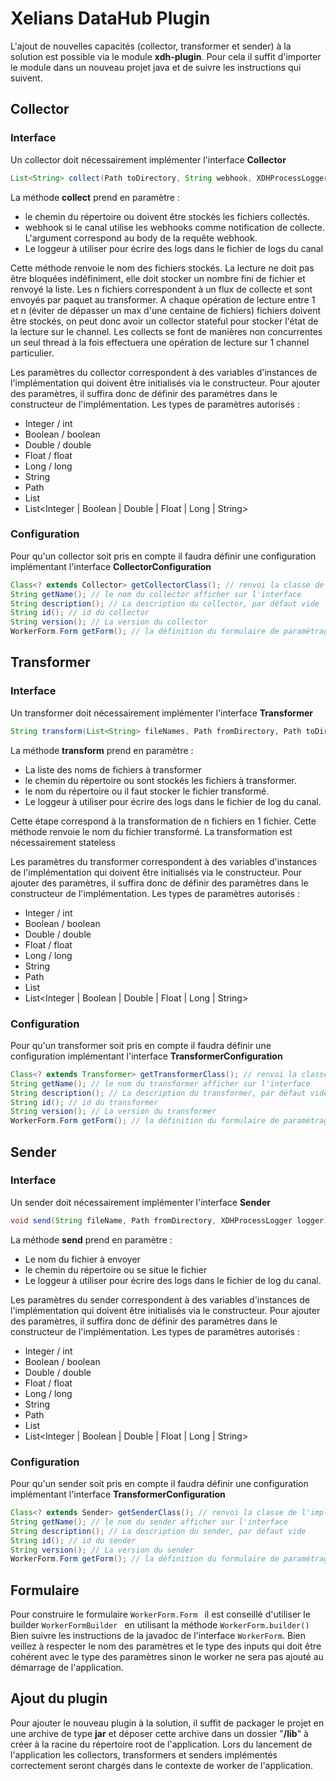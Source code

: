 # Xelians DataHub Plugin

L'ajout de nouvelles capacités (collector, transformer et sender) à la solution est possible via le module **xdh-plugin**.
Pour cela il suffit d'importer le module dans un nouveau projet java et de suivre les instructions qui suivent.

## Collector

### Interface
Un collector doit nécessairement implémenter l'interface **Collector**

```java
List<String> collect(Path toDirectory, String webhook, XDHProcessLogger logger) throws Exception;
```
La méthode **collect** prend en paramètre :
- le chemin du répertoire ou doivent être stockés les fichiers collectés.
- webhook si le canal utilise les webhooks comme notification de collecte. L'argument correspond au body de la requête webhook.
- Le loggeur à utiliser pour écrire des logs dans le fichier de logs du canal

Cette méthode renvoie le nom des fichiers stockés. La lecture ne doit pas être bloquées indéfiniment, elle doit stocker un nombre fini de fichier et renvoyé la liste. Les n fichiers correspondent à un flux de collecte et sont envoyés par paquet au transformer.
A chaque opération de lecture entre 1 et n (éviter de dépasser un max d'une centaine de fichiers) fichiers doivent être stockés, on peut donc avoir un collector stateful pour stocker l'état de la lecture sur le channel.
Les collects se font de manières non concurrentes un seul thread à la fois effectuera une opération de lecture sur 1 channel particulier.

Les paramètres du collector correspondent à des variables d'instances de l'implémentation qui doivent être initialisés via le constructeur.
Pour ajouter des paramètres, il suffira donc de définir des paramètres dans le constructeur de l'implémentation.
Les types de paramètres autorisés :
- Integer / int
- Boolean / boolean
- Double /  double
- Float / float
- Long / long
- String
- Path
- List<Map>
- List<Integer | Boolean | Double | Float | Long | String>

### Configuration

Pour qu'un collector soit pris en compte il faudra définir une configuration implémentant l'interface **CollectorConfiguration**

```java
Class<? extends Collector> getCollectorClass(); // renvoi la classe de l'implémentation du collector en question
String getName(); // le nom du collector afficher sur l'interface
String description(); // La description du collector, par défaut vide
String id(); // id du collector
String version(); // La version du collector
WorkerForm.Form getForm(); // la définition du formulaire de paramétrage du collector
```


## Transformer

### Interface
Un transformer doit nécessairement implémenter l'interface **Transformer**

```java
String transform(List<String> fileNames, Path fromDirectory, Path toDirectory, XDHProcessLogger logger) throws Exception;
```
La méthode **transform** prend en paramètre :
- La liste des noms de fichiers à transformer
- le chemin du répertoire ou sont stockés les fichiers à transformer.
- le nom du répertoire ou il faut stocker le fichier transformé.
- Le loggeur à utiliser pour écrire des logs dans le fichier de log du canal.

Cette étape correspond à la transformation de n fichiers en 1 fichier.
Cette méthode renvoie le nom du fichier transformé. La transformation est nécessairement stateless

Les paramètres du transformer correspondent à des variables d'instances de l'implémentation qui doivent être initialisés via le constructeur.
Pour ajouter des paramètres, il suffira donc de définir des paramètres dans le constructeur de l'implémentation.
Les types de paramètres autorisés :
- Integer / int
- Boolean / boolean
- Double /  double
- Float / float
- Long / long
- String
- Path
- List<Map>
- List<Integer | Boolean | Double | Float | Long | String>

### Configuration

Pour qu'un transformer soit pris en compte il faudra définir une configuration implémentant l'interface **TransformerConfiguration**

```java
Class<? extends Transformer> getTransformerClass(); // renvoi la classe de l'implémentation du transformer en question
String getName(); // le nom du transformer afficher sur l'interface
String description(); // La description du transformer, par défaut vide
String id(); // id du transformer
String version(); // La version du transformer
WorkerForm.Form getForm(); // la définition du formulaire de paramétrage du transformer
```


## Sender

### Interface
Un sender doit nécessairement implémenter l'interface **Sender**

```java
void send(String fileName, Path fromDirectory, XDHProcessLogger logger) throws Exception;
```
La méthode **send** prend en paramètre :
- Le nom du fichier à envoyer
- le chemin du répertoire ou se situe le fichier
- Le loggeur à utiliser pour écrire des logs dans le fichier de log du canal.

Les paramètres du sender correspondent à des variables d'instances de l'implémentation qui doivent être initialisés via le constructeur.
Pour ajouter des paramètres, il suffira donc de définir des paramètres dans le constructeur de l'implémentation.
Les types de paramètres autorisés :
- Integer / int
- Boolean / boolean
- Double /  double
- Float / float
- Long / long
- String
- Path
- List<Map>
- List<Integer | Boolean | Double | Float | Long | String>

### Configuration

Pour qu'un sender soit pris en compte il faudra définir une configuration implémentant l'interface **TransformerConfiguration**

```java
Class<? extends Sender> getSenderClass(); // renvoi la classe de l'implémentation du sender en question
String getName(); // le nom du sender afficher sur l'interface
String description(); // La description du sender, par défaut vide
String id(); // id du sender
String version(); // La version du sender
WorkerForm.Form getForm(); // la définition du formulaire de paramétrage du sender
```

## Formulaire

Pour construire le formulaire  ```WorkerForm.Form ```  il est conseillé d'utiliser le builder ```WorkerFormBuilder ``` en utilisant la méthode ```WorkerForm.builder()```
Bien suivre les instructions de la javadoc de l'interface ```WorkerForm```. Bien veillez à respecter le nom des paramètres et le type des inputs qui doit être cohérent avec le type des paramètres sinon le worker ne sera pas ajouté au démarrage de l'application.

## Ajout du plugin

Pour ajouter le nouveau plugin à la solution, il suffit de packager le projet en une archive de type **jar** et déposer cette archive dans un dossier "**/lib**" à créer à la racine du répertoire root de l'application.
Lors du lancement de l'application les collectors, transformers et senders implémentés correctement seront chargés dans le contexte de worker de l'application.
